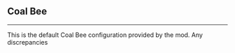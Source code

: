 ## **Coal Bee**
***
This is the default Coal Bee configuration provided by the mod. Any discrepancies 
<!--stackedit_data:
eyJoaXN0b3J5IjpbLTU3MTUyMjgyXX0=
-->